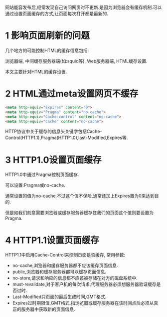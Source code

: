 <div class="jumbotron">
	<p>网站能容发布后,经常发现自己访问网页时不更新.是因为浏览器会有缓存机制.可以通过设置页面缓存的方式,让页面每次打开都是最新的.</p>  
</div>

1 影响页面刷新的问题
===

几个地方的可能控制HTML的缓存信息包括:

浏览器端, 中间缓存服务器端(如:squid等), Web服务器端, HTML缓存设置.

本文主要针对HTML的缓存设置.

2 HTML通过meta设置网页不缓存
===

```html
<meta http-equiv="Expires" content="0">
<meta http-equiv="Pragma" content="no-cache">
<meta http-equiv="Cache-control" content="no-cache">
<meta http-equiv="Cache" content="no-cache">
```

HTTP协议中关于缓存的信息头关键字包括Cache-Control(HTTP1.1),Pragma(HTTP1.0),last-Modified,Expires等.

3 HTTP1.0设置页面缓存
===

HTTP1.0中通过Pragma控制页面缓存.

可以设置:Pragma或no-cache.

通常设置的值为no-cache,不过这个值不保险,通常还加上Expires置为0来达到目的.

但是如我们刻意需要浏览器或缓存服务器缓存住我们的页面这个值则要设置为 Pragma.

4 HTTP1.1设置页面缓存
===

HTTP1.1中启用Cache-Control来控制页面是否缓存, 常用参数:

* no-cache,浏览器和缓存服务器都不应该缓存页面信息.
* public,浏览器和缓存服务器都可以缓存页面信息.
* no-store,请求和响应的信息都不应该被存储在对方的磁盘系统中.
* must-revalidate,对于客户机的每次请求,代理服务器必须想服务器验证缓存是否过时.
* Last-Modified只页面的最后生成时间,GMT格式.
* Expires过时期限值,GMT格式,指浏览器或缓存服务器在该时间点后必须从真正的服务器中获取新的页面信息.